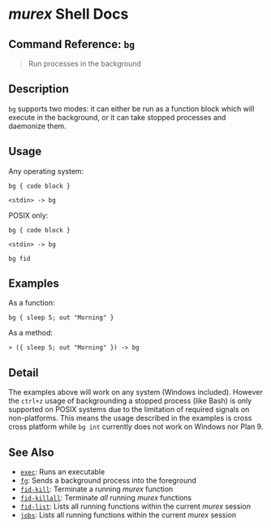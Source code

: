 # _murex_ Shell Docs

## Command Reference: `bg`

> Run processes in the background

## Description

`bg` supports two modes: it can either be run as a function block which will
execute in the background, or it can take stopped processes and daemonize
them.

## Usage

Any operating system:

    bg { code block }
    
    <stdin> -> bg
    
POSIX only:

    bg { code block }
    
    <stdin> -> bg
    
    bg fid

## Examples

As a function:

    bg { sleep 5; out "Morning" }
    
As a method:

    » ({ sleep 5; out "Morning" }) -> bg

## Detail

The examples above will work on any system (Windows included). However the
`ctrl+z` usage of backgrounding a stopped process (like Bash) is only
supported on POSIX systems due to the limitation of required signals on
non-platforms. This means the usage described in the examples is cross
cross platform while `bg int` currently does not work on Windows nor Plan 9.

## See Also

* [`exec`](../commands/exec.md):
  Runs an executable
* [`fg`](../commands/fg.md):
  Sends a background process into the foreground
* [`fid-kill`](../commands/fid-kill.md):
  Terminate a running _murex_ function
* [`fid-killall`](../commands/fid-killall.md):
  Terminate _all_ running _murex_ functions
* [`fid-list`](../commands/fid-list.md):
  Lists all running functions within the current _murex_ session
* [`jobs`](../commands/fid-list.md):
  Lists all running functions within the current _murex_ session